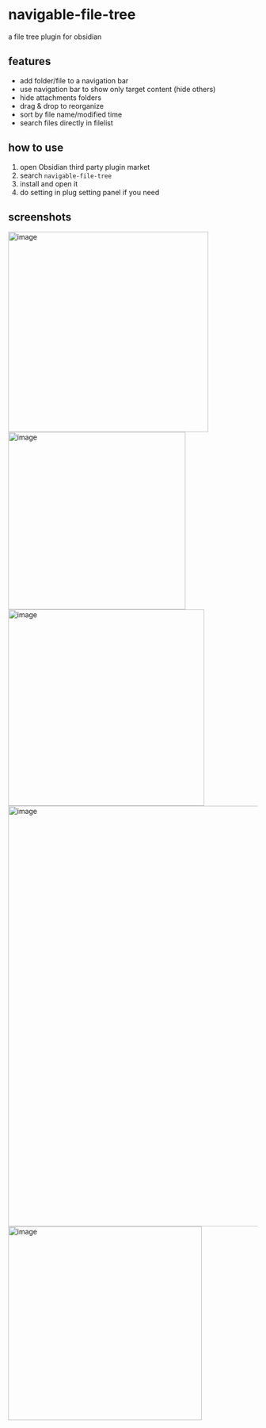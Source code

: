 # navigable-file-tree
a file tree plugin for obsidian

## features
* add folder/file to a navigation bar
* use navigation bar to show only target content (hide others)
* hide attachments folders
* drag & drop to reorganize
* sort by file name/modified time
* search files directly in filelist

## how to use
1. open Obsidian third party plugin market
2. search `navigable-file-tree`
3. install and open it
4. do setting in plug setting panel if you need

## screenshots
<img width="404" alt="image" src="https://github.com/user-attachments/assets/d811b8f0-3e07-4f98-9937-821023780d4f" />
<img width="358" alt="image" src="https://github.com/user-attachments/assets/68bc9d1b-5727-42fb-9547-54ebd1f40503" />

<img width="396" alt="image" src="https://github.com/user-attachments/assets/c166d829-f164-4800-a620-e56d08af211f" />

<img width="848" alt="image" src="https://github.com/user-attachments/assets/c7893f56-c9c4-4bc2-903a-1b0bae939bae" />

<img width="391" alt="image" src="https://github.com/user-attachments/assets/6ef929e5-5893-40b2-b140-00da38d6665b" />

